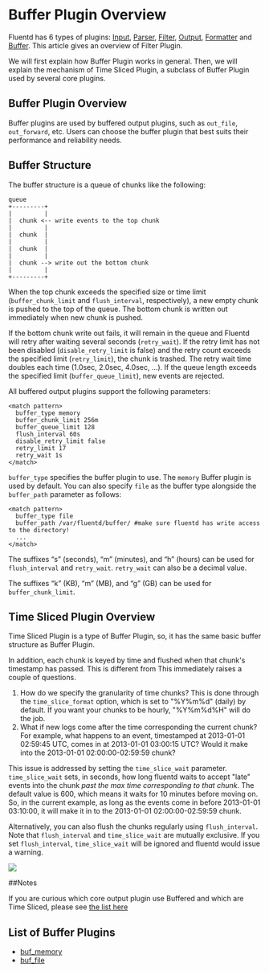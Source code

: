 # Buffer Plugin Overview

Fluentd has 6 types of plugins: [Input](input-plugin-overview), [Parser](parser-plugin-overview), [Filter](filter-plugin-overview), [Output](output-plugin-overview), [Formatter](formatter-plugin-overview) and [Buffer](buffer-plugin-overview). This article gives an overview of Filter Plugin.

We will first explain how Buffer Plugin works in general. Then, we will explain the mechanism of Time Sliced Plugin, a subclass of Buffer Plugin used by several core plugins. 

## Buffer Plugin Overview

Buffer plugins are used by buffered output plugins, such as `out_file`, `out_forward`, etc. Users can choose the buffer plugin that best suits their performance and reliability needs.

## Buffer Structure

The buffer structure is a queue of chunks like the following:

    
    queue
    +---------+
    |         |
    |  chunk <-- write events to the top chunk
    |         |
    |  chunk  |
    |         |
    |  chunk  |
    |         |
    |  chunk --> write out the bottom chunk
    |         |
    +---------+

When the top chunk exceeds the specified size or time limit (`buffer_chunk_limit` and `flush_interval`, respectively), a new empty chunk is pushed to the top of the queue. The bottom chunk is written out immediately when new chunk is pushed.

If the bottom chunk write out fails, it will remain in the queue and Fluentd will retry after waiting several seconds (`retry_wait`). If the retry limit has not been disabled (`disable_retry_limit` is false) and the retry count exceeds the specified limit (`retry_limit`), the chunk is trashed. The retry wait time doubles each time (1.0sec, 2.0sec, 4.0sec, ...). If the queue length exceeds the specified limit (`buffer_queue_limit`), new events are rejected.

All buffered output plugins support the following parameters:

    
    <match pattern>
      buffer_type memory
      buffer_chunk_limit 256m
      buffer_queue_limit 128
      flush_interval 60s
      disable_retry_limit false
      retry_limit 17
      retry_wait 1s
    </match>

`buffer_type` specifies the buffer plugin to use. The `memory` Buffer plugin is used by default. You can also specify `file` as the buffer type alongside the `buffer_path` parameter as follows:

    
    <match pattern>
      buffer_type file
      buffer_path /var/fluentd/buffer/ #make sure fluentd has write access to the directory!
      ...
    </match>

The suffixes “s” (seconds), “m” (minutes), and “h” (hours) can be used for `flush_interval` and `retry_wait`. `retry_wait` can also be a decimal value.

The suffixes “k” (KB), “m” (MB), and “g” (GB) can be used for `buffer_chunk_limit`.

## Time Sliced Plugin Overview

Time Sliced Plugin is a type of Buffer Plugin, so, it has the same basic buffer structure as Buffer Plugin.

In addition, each chunk is keyed by time and flushed when that chunk's timestamp has passed. This is different from This immediately raises a couple of questions.

1. How do we specify the granularity of time chunks? This is done through the `time_slice_format` option, which is set to "%Y%m%d" (daily) by default. If you want your chunks to be hourly, "%Y%m%d%H" will do the job.
2. What if new logs come after the time corresponding the current chunk? For example, what happens to an event, timestamped at 2013-01-01 02:59:45 UTC, comes in at 2013-01-01 03:00:15 UTC? Would it make into the 2013-01-01 02:00:00-02:59:59 chunk?
  
  This issue is addressed by setting the `time_slice_wait` parameter. `time_slice_wait` sets, in seconds, how long fluentd waits to accept "late" events into the chunk *past the max time corresponding to that chunk*. The default value is 600, which means it waits for 10 minutes before moving on. So, in the current example, as long as the events come in before 2013-01-01 03:10:00, it will make it in to the 2013-01-01 02:00:00-02:59:59 chunk.

  Alternatively, you can also flush the chunks regularly using `flush_interval`. Note that `flush_interval` and `time_slice_wait` are mutually exclusive. If you set `flush_interval`, `time_slice_wait` will be ignored and fluentd would issue a warning.

<img style="display:block;" src="http://image.slidesharecdn.com/fluentdmeetup-diveintofluentplugin-120203210125-phpapp02/95/slide-60-728.jpg"/>

##Notes

If you are curious which core output plugin use Buffered and which are Time Sliced, please see [the list here](http://docs.fluentd.org/articles/output-plugin-overview#overview)

## List of Buffer Plugins

* [buf_memory](buf_memory)
* [buf_file](buf_file)
